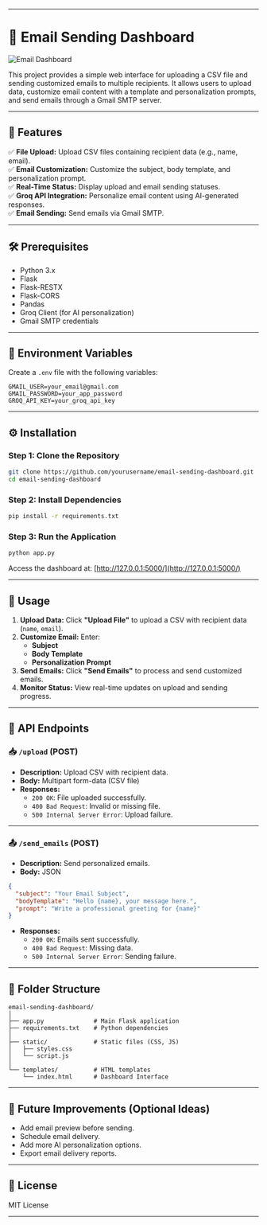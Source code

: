 
---

# 📧 Email Sending Dashboard

![Email Dashboard](https://github.com/user-attachments/assets/90f9c14b-ad00-4370-a836-a0bbfa0fa901)

This project provides a simple web interface for uploading a CSV file and sending customized emails to multiple recipients. It allows users to upload data, customize email content with a template and personalization prompts, and send emails through a Gmail SMTP server.

---

## 🚀 Features

✅ **File Upload:** Upload CSV files containing recipient data (e.g., name, email).  
✅ **Email Customization:** Customize the subject, body template, and personalization prompt.  
✅ **Real-Time Status:** Display upload and email sending statuses.  
✅ **Groq API Integration:** Personalize email content using AI-generated responses.  
✅ **Email Sending:** Send emails via Gmail SMTP.

---

## 🛠 Prerequisites

- Python 3.x
- Flask
- Flask-RESTX
- Flask-CORS
- Pandas
- Groq Client (for AI personalization)
- Gmail SMTP credentials

---

## 🔐 Environment Variables

Create a `.env` file with the following variables:

```
GMAIL_USER=your_email@gmail.com
GMAIL_PASSWORD=your_app_password
GROQ_API_KEY=your_groq_api_key
```

---

## ⚙️ Installation

### Step 1: Clone the Repository
```bash
git clone https://github.com/yourusername/email-sending-dashboard.git
cd email-sending-dashboard
```

### Step 2: Install Dependencies
```bash
pip install -r requirements.txt
```

### Step 3: Run the Application
```bash
python app.py
```

Access the dashboard at: [http://127.0.0.1:5000/](http://127.0.0.1:5000/)

---

## 📖 Usage

1. **Upload Data:** Click **"Upload File"** to upload a CSV with recipient data (`name`, `email`).
2. **Customize Email:** Enter:
   - **Subject**
   - **Body Template**
   - **Personalization Prompt**
3. **Send Emails:** Click **"Send Emails"** to process and send customized emails.
4. **Monitor Status:** View real-time updates on upload and sending progress.

---

## 🧩 API Endpoints

### 📥 `/upload` (POST)
- **Description:** Upload CSV with recipient data.
- **Body:** Multipart form-data (CSV file)
- **Responses:**
  - `200 OK`: File uploaded successfully.
  - `400 Bad Request`: Invalid or missing file.
  - `500 Internal Server Error`: Upload failure.

---

### 📤 `/send_emails` (POST)
- **Description:** Send personalized emails.
- **Body:** JSON
```json
{
  "subject": "Your Email Subject",
  "bodyTemplate": "Hello {name}, your message here.",
  "prompt": "Write a professional greeting for {name}"
}
```
- **Responses:**
  - `200 OK`: Emails sent successfully.
  - `400 Bad Request`: Missing data.
  - `500 Internal Server Error`: Sending failure.

---

## 📂 Folder Structure

```
email-sending-dashboard/
│
├── app.py              # Main Flask application
├── requirements.txt    # Python dependencies
│
├── static/             # Static files (CSS, JS)
│   ├── styles.css
│   └── script.js
│
└── templates/          # HTML templates
    └── index.html      # Dashboard Interface
```

---

## 🎯 Future Improvements (Optional Ideas)
- Add email preview before sending.
- Schedule email delivery.
- Add more AI personalization options.
- Export email delivery reports.

---

## 📝 License
MIT License

---

